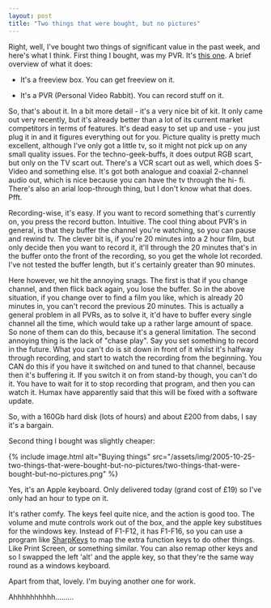 ```yaml
---
layout: post
title: "Two things that were bought, but no pictures"
---
```

Right, well, I've bought two things of significant value in the past week, and
here's what I think. First thing I bought, was my PVR. It's [this one][1]. A
brief overview of what it does:

  * It's a freeview box. You can get freeview on it.

  * It's a PVR (Personal Video Rabbit). You can record stuff on it.

So, that's about it. In a bit more detail - it's a very nice bit of kit. It
only came out very recently, but it's already better than a lot of its current
market competitors in terms of features. It's dead easy to set up and use -
you just plug it in and it figures everything out for you. Picture quality is
pretty much excellent, although I've only got a little tv, so it might not
pick up on any small quality issues. For the techno-geek-buffs, it does output
RGB scart, but only on the TV scart out. There's a VCR scart out as well,
which does S-Video and something else. It's got both analogue and coaxial
2-channel audio out, which is nice because you can have the tv through the hi-
fi. There's also an arial loop-through thing, but I don't know what that does.
Pfft.

Recording-wise, it's easy. If you want to record something that's currently
on, you press the record button. Intuitive. The cool thing about PVR's in
general, is that they buffer the channel you're watching, so you can pause and
rewind tv. The clever bit is, if you're 20 minutes into a 2 hour film, but
only decide then you want to record it, it'll through the 20 minutes that's in
the buffer onto the front of the recording, so you get the whole lot recorded.
I've not tested the buffer length, but it's certainly greater than 90 minutes.

Here however, we hit the annoying snags. The first is that if you change
channel, and then flick back again, you lose the buffer. So in the above
situation, if you change over to find a film you like, which is already 20
minutes in, you can't record the previous 20 minutes. This is actually a
general problem in all PVRs, as to solve it, it'd have to buffer every single
channel all the time, which would take up a rather large amount of space. So
none of them can do this, because it's a general limitation. The second
annoying thing is the lack of "chase play". Say you set something to record in
the future. What you can't do is sit down in front of it whilst it's halfway
through recording, and start to watch the recording from the beginning. You
CAN do this if you have it switched on and tuned to that channel, because then
it's buffering it. If you switch it on from stand-by though, you can't do it.
You have to wait for it to stop recording that program, and then you can watch
it. Humax have apparently said that this will be fixed with a software update.

So, with a 160Gb hard disk (lots of hours) and about £200 from dabs, I say
it's a bargain.

Second thing I bought was slightly cheaper:

{% include image.html alt="Buying things" src="/assets/img/2005-10-25-two-things-that-were-bought-but-no-pictures/two-things-that-were-bought-but-no-pictures.png" %}

Yes, it's an Apple keyboard. Only delivered today (grand cost of £19) so I've
only had an hour to type on it.

It's rather comfy. The keys feel quite nice, and the action is good too. The
volume and mute controls work out of the box, and the apple key substitues for
the windows key. Instead of F1-F12, it has F1-F16, so you can use a program
like [SharpKeys][3] to map the extra function keys to do other things. Like
Print Screen, or something similar. You can also remap other keys and so I
swapped the left 'alt' and the apple key, so that they're the same way round
as a windows keyboard.

Apart from that, lovely. I'm buying another one for work.

Ahhhhhhhhhh.........

   [1]: http://web.archive.org/web/20080401080101/http://www.humaxdigital.com/global/products/pvr-9200t.asp

   [3]: http://www.randyrants.com/sharpkeys/
